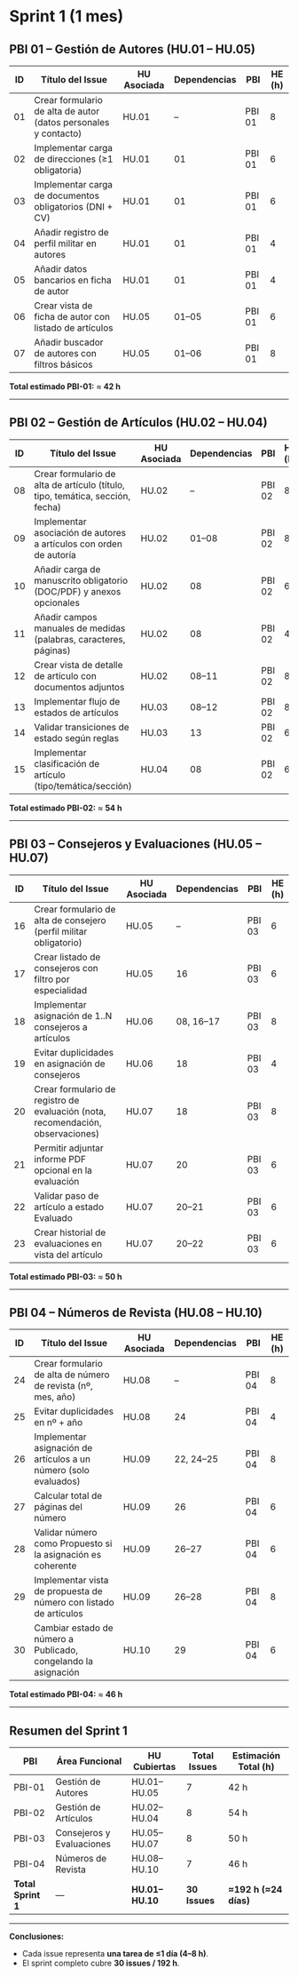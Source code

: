 # Sprint 1 (1 mes)

## PBI 01 – Gestión de Autores (HU.01 – HU.05)

| ID | Título del Issue | HU Asociada | Dependencias | PBI | HE (h) |
|----|------------------|--------------|---------------|------|--------|
| 01 | Crear formulario de alta de autor (datos personales y contacto) | HU.01 | – | PBI 01 | 8 |
| 02 | Implementar carga de direcciones (≥1 obligatoria) | HU.01 | 01 | PBI 01 | 6 |
| 03 | Implementar carga de documentos obligatorios (DNI + CV) | HU.01 | 01 | PBI 01 | 6 |
| 04 | Añadir registro de perfil militar en autores | HU.01 | 01 | PBI 01 | 4 |
| 05 | Añadir datos bancarios en ficha de autor | HU.01 | 01 | PBI 01 | 4 |
| 06 | Crear vista de ficha de autor con listado de artículos | HU.05 | 01–05 | PBI 01 | 6 |
| 07 | Añadir buscador de autores con filtros básicos | HU.05 | 01–06 | PBI 01 | 8 |

**Total estimado PBI-01:** ≈ **42 h**

---

## PBI 02 – Gestión de Artículos (HU.02 – HU.04)

| ID | Título del Issue | HU Asociada | Dependencias | PBI | HE (h) |
|----|------------------|--------------|---------------|------|--------|
| 08 | Crear formulario de alta de artículo (título, tipo, temática, sección, fecha) | HU.02 | – | PBI 02 | 8 |
| 09 | Implementar asociación de autores a artículos con orden de autoría | HU.02 | 01–08 | PBI 02 | 8 |
| 10 | Añadir carga de manuscrito obligatorio (DOC/PDF) y anexos opcionales | HU.02 | 08 | PBI 02 | 6 |
| 11 | Añadir campos manuales de medidas (palabras, caracteres, páginas) | HU.02 | 08 | PBI 02 | 4 |
| 12 | Crear vista de detalle de artículo con documentos adjuntos | HU.02 | 08–11 | PBI 02 | 8 |
| 13 | Implementar flujo de estados de artículos | HU.03 | 08–12 | PBI 02 | 8 |
| 14 | Validar transiciones de estado según reglas | HU.03 | 13 | PBI 02 | 6 |
| 15 | Implementar clasificación de artículo (tipo/temática/sección) | HU.04 | 08 | PBI 02 | 6 |

**Total estimado PBI-02:** ≈ **54 h**

---

## PBI 03 – Consejeros y Evaluaciones (HU.05 – HU.07)

| ID | Título del Issue | HU Asociada | Dependencias | PBI | HE (h) |
|----|------------------|--------------|---------------|------|--------|
| 16 | Crear formulario de alta de consejero (perfil militar obligatorio) | HU.05 | – | PBI 03 | 6 |
| 17 | Crear listado de consejeros con filtro por especialidad | HU.05 | 16 | PBI 03 | 6 |
| 18 | Implementar asignación de 1..N consejeros a artículos | HU.06 | 08, 16–17 | PBI 03 | 8 |
| 19 | Evitar duplicidades en asignación de consejeros | HU.06 | 18 | PBI 03 | 4 |
| 20 | Crear formulario de registro de evaluación (nota, recomendación, observaciones) | HU.07 | 18 | PBI 03 | 8 |
| 21 | Permitir adjuntar informe PDF opcional en la evaluación | HU.07 | 20 | PBI 03 | 6 |
| 22 | Validar paso de artículo a estado Evaluado | HU.07 | 20–21 | PBI 03 | 6 |
| 23 | Crear historial de evaluaciones en vista del artículo | HU.07 | 20–22 | PBI 03 | 6 |

**Total estimado PBI-03:** ≈ **50 h**

---

## PBI 04 – Números de Revista (HU.08 – HU.10)

| ID | Título del Issue | HU Asociada | Dependencias | PBI | HE (h) |
|----|------------------|--------------|---------------|------|--------|
| 24 | Crear formulario de alta de número de revista (nº, mes, año) | HU.08 | – | PBI 04 | 8 |
| 25 | Evitar duplicidades en nº + año | HU.08 | 24 | PBI 04 | 4 |
| 26 | Implementar asignación de artículos a un número (solo evaluados) | HU.09 | 22, 24–25 | PBI 04 | 8 |
| 27 | Calcular total de páginas del número | HU.09 | 26 | PBI 04 | 6 |
| 28 | Validar número como Propuesto si la asignación es coherente | HU.09 | 26–27 | PBI 04 | 6 |
| 29 | Implementar vista de propuesta de número con listado de artículos | HU.09 | 26–28 | PBI 04 | 8 |
| 30 | Cambiar estado de número a Publicado, congelando la asignación | HU.10 | 29 | PBI 04 | 6 |

**Total estimado PBI-04:** ≈ **46 h**

---

## Resumen del Sprint 1

| PBI | Área Funcional | HU Cubiertas | Total Issues | Estimación Total (h) |
|------|----------------|---------------|---------------|-----------------------|
| PBI-01 | Gestión de Autores | HU.01–HU.05 | 7 | 42 h |
| PBI-02 | Gestión de Artículos | HU.02–HU.04 | 8 | 54 h |
| PBI-03 | Consejeros y Evaluaciones | HU.05–HU.07 | 8 | 50 h |
| PBI-04 | Números de Revista | HU.08–HU.10 | 7 | 46 h |
| **Total Sprint 1** | — | **HU.01–HU.10** | **30 Issues** | **≈192 h (≈24 días)** |

---

**Conclusiones:**
- Cada issue representa **una tarea de ≤1 día (4–8 h)**.  
- El sprint completo cubre **30 issues / 192 h**.  


